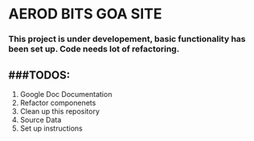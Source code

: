 # AEROD BITS GOA SITE

### This project is under developement, basic functionality has been set up. Code needs lot of refactoring.

###TODOS:
---
1. Google Doc Documentation
2. Refactor componenets
3. Clean up this repository
4. Source Data
5. Set up instructions
